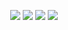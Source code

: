 <p align="center">
    <a href="https://discord.com/users/386427041039253505"><img src="https://img.shields.io/badge/Arselis%20-7289DA.svg?&style=for-the-badge&logo=discord&logoColor=white"></a>
    <a href="https://github.com/Arselis0"><img src="https://img.shields.io/badge/Arselis%20-1d202b.svg?&style=for-the-badge&logo=github&logoColor=white"></a>
    <a href="https://discord.gg/2cQHFPmXtx"><img src="https://img.shields.io/badge/Drestis%20Support%20-7289DA.svg?&style=for-the-badge&logo=discord&logoColor=white"></a>
    <a href="https://www.youtube.com/channel/UCuV0OGDc4n5SyaQe2q7u8eA"><img src="https://img.shields.io/badge/Arselis%20-1d202b.svg?&style=for-the-badge&logo=youtube&logoColor=red"></a>
    </p>

